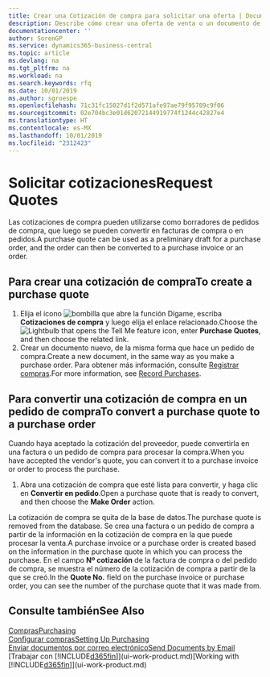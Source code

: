 ```yaml
---
title: Crear una Cotización de compra para solicitar una oferta | Documentos de Microsoft
description: Describe cómo crear una oferta de venta o un documento de solicitud de propuesta (RFQ) para registrar la oferta a un cliente para vender productos con determinadas condiciones.
documentationcenter: ''
author: SorenGP
ms.service: dynamics365-business-central
ms.topic: article
ms.devlang: na
ms.tgt_pltfrm: na
ms.workload: na
ms.search.keywords: rfq
ms.date: 10/01/2019
ms.author: sgroespe
ms.openlocfilehash: 71c31fc15027d1f2d571afe97ae79f95709c9f06
ms.sourcegitcommit: 02e704bc3e01d62072144919774f1244c42827e4
ms.translationtype: HT
ms.contentlocale: es-MX
ms.lasthandoff: 10/01/2019
ms.locfileid: "2312423"
---
```

# <a name="request-quotes"></a><span data-ttu-id="a9db9-103">Solicitar cotizaciones</span><span class="sxs-lookup"><span data-stu-id="a9db9-103">Request Quotes</span></span>
<span data-ttu-id="a9db9-104">Las cotizaciones de compra pueden utilizarse como borradores de pedidos de compra, que luego se pueden convertir en facturas de compra o en pedidos.</span><span class="sxs-lookup"><span data-stu-id="a9db9-104">A purchase quote can be used as a preliminary draft for a purchase order, and the order can then be converted to a purchase invoice or an order.</span></span>


## <a name="to-create-a-purchase-quote"></a><span data-ttu-id="a9db9-105">Para crear una cotización de compra</span><span class="sxs-lookup"><span data-stu-id="a9db9-105">To create a purchase quote</span></span>
1. <span data-ttu-id="a9db9-106">Elija el icono ![bombilla que abre la función Dígame](media/ui-search/search_small.png "Dígame que desea hacer"), escriba **Cotizaciones de compra** y luego elija el enlace relacionado.</span><span class="sxs-lookup"><span data-stu-id="a9db9-106">Choose the ![Lightbulb that opens the Tell Me feature](media/ui-search/search_small.png "Tell me what you want to do") icon, enter **Purchase Quotes**, and then choose the related link.</span></span>
2. <span data-ttu-id="a9db9-107">Crear un documento nuevo, de la misma forma que hace un pedido de compra.</span><span class="sxs-lookup"><span data-stu-id="a9db9-107">Create a new document, in the same way as you make a purchase order.</span></span> <span data-ttu-id="a9db9-108">Para obtener más información, consulte [Registrar compras](purchasing-how-record-purchases.md).</span><span class="sxs-lookup"><span data-stu-id="a9db9-108">For more information, see [Record Purchases](purchasing-how-record-purchases.md).</span></span>

## <a name="to-convert-a-purchase-quote-to-a-purchase-order"></a><span data-ttu-id="a9db9-109">Para convertir una cotización de compra en un pedido de compra</span><span class="sxs-lookup"><span data-stu-id="a9db9-109">To convert a purchase quote to a purchase order</span></span>
<span data-ttu-id="a9db9-110">Cuando haya aceptado la cotización del proveedor, puede convertirla en una factura o un pedido de compra para procesar la compra.</span><span class="sxs-lookup"><span data-stu-id="a9db9-110">When you have accepted the vendor's quote, you can convert it to a purchase invoice or order to process the purchase.</span></span>

1. <span data-ttu-id="a9db9-111">Abra una cotización de compra que esté lista para convertir, y haga clic en **Convertir en pedido**.</span><span class="sxs-lookup"><span data-stu-id="a9db9-111">Open a purchase quote that is ready to convert, and then choose the **Make Order** action.</span></span>

<span data-ttu-id="a9db9-112">La cotización de compra se quita de la base de datos.</span><span class="sxs-lookup"><span data-stu-id="a9db9-112">The purchase quote is removed from the database.</span></span> <span data-ttu-id="a9db9-113">Se crea una factura o un pedido de compra a partir de la información en la cotización de compra en la que puede procesar la venta.</span><span class="sxs-lookup"><span data-stu-id="a9db9-113">A purchase invoice or a purchase order is created based on the information in the purchase quote in which you can process the purchase.</span></span> <span data-ttu-id="a9db9-114">En el campo **Nº cotización** de la factura de compra o del pedido de compra, se muestra el número de la cotización de compra a partir de la que se creó.</span><span class="sxs-lookup"><span data-stu-id="a9db9-114">In the **Quote No.** field on the purchase invoice or purchase order, you can see the number of the purchase quote that it was made from.</span></span>

## <a name="see-also"></a><span data-ttu-id="a9db9-115">Consulte también</span><span class="sxs-lookup"><span data-stu-id="a9db9-115">See Also</span></span>
[<span data-ttu-id="a9db9-116">Compras</span><span class="sxs-lookup"><span data-stu-id="a9db9-116">Purchasing</span></span>](purchasing-manage-purchasing.md)  
[<span data-ttu-id="a9db9-117">Configurar compras</span><span class="sxs-lookup"><span data-stu-id="a9db9-117">Setting Up Purchasing</span></span>](purchasing-setup-purchasing.md)  
[<span data-ttu-id="a9db9-118">Enviar documentos por correo electrónico</span><span class="sxs-lookup"><span data-stu-id="a9db9-118">Send Documents by Email</span></span>](ui-how-send-documents-email.md)  
<span data-ttu-id="a9db9-119">[Trabajar con [!INCLUDE[d365fin](includes/d365fin_md.md)]](ui-work-product.md)</span><span class="sxs-lookup"><span data-stu-id="a9db9-119">[Working with [!INCLUDE[d365fin](includes/d365fin_md.md)]](ui-work-product.md)</span></span>
